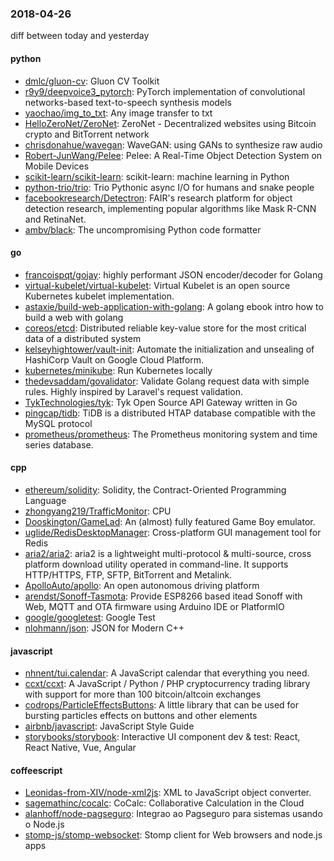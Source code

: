 ### 2018-04-26
diff between today and yesterday

#### python
* [dmlc/gluon-cv](https://github.com/dmlc/gluon-cv): Gluon CV Toolkit
* [r9y9/deepvoice3_pytorch](https://github.com/r9y9/deepvoice3_pytorch): PyTorch implementation of convolutional networks-based text-to-speech synthesis models
* [yaochao/img_to_txt](https://github.com/yaochao/img_to_txt): Any image transfer to txt
* [HelloZeroNet/ZeroNet](https://github.com/HelloZeroNet/ZeroNet): ZeroNet - Decentralized websites using Bitcoin crypto and BitTorrent network
* [chrisdonahue/wavegan](https://github.com/chrisdonahue/wavegan): WaveGAN: using GANs to synthesize raw audio
* [Robert-JunWang/Pelee](https://github.com/Robert-JunWang/Pelee): Pelee: A Real-Time Object Detection System on Mobile Devices
* [scikit-learn/scikit-learn](https://github.com/scikit-learn/scikit-learn): scikit-learn: machine learning in Python
* [python-trio/trio](https://github.com/python-trio/trio): Trio  Pythonic async I/O for humans and snake people 
* [facebookresearch/Detectron](https://github.com/facebookresearch/Detectron): FAIR's research platform for object detection research, implementing popular algorithms like Mask R-CNN and RetinaNet.
* [ambv/black](https://github.com/ambv/black): The uncompromising Python code formatter

#### go
* [francoispqt/gojay](https://github.com/francoispqt/gojay): highly performant JSON encoder/decoder for Golang
* [virtual-kubelet/virtual-kubelet](https://github.com/virtual-kubelet/virtual-kubelet): Virtual Kubelet is an open source Kubernetes kubelet implementation.
* [astaxie/build-web-application-with-golang](https://github.com/astaxie/build-web-application-with-golang): A golang ebook intro how to build a web with golang
* [coreos/etcd](https://github.com/coreos/etcd): Distributed reliable key-value store for the most critical data of a distributed system
* [kelseyhightower/vault-init](https://github.com/kelseyhightower/vault-init): Automate the initialization and unsealing of HashiCorp Vault on Google Cloud Platform.
* [kubernetes/minikube](https://github.com/kubernetes/minikube): Run Kubernetes locally
* [thedevsaddam/govalidator](https://github.com/thedevsaddam/govalidator): Validate Golang request data with simple rules. Highly inspired by Laravel's request validation.
* [TykTechnologies/tyk](https://github.com/TykTechnologies/tyk): Tyk Open Source API Gateway written in Go
* [pingcap/tidb](https://github.com/pingcap/tidb): TiDB is a distributed HTAP database compatible with the MySQL protocol
* [prometheus/prometheus](https://github.com/prometheus/prometheus): The Prometheus monitoring system and time series database.

#### cpp
* [ethereum/solidity](https://github.com/ethereum/solidity): Solidity, the Contract-Oriented Programming Language
* [zhongyang219/TrafficMonitor](https://github.com/zhongyang219/TrafficMonitor): CPU
* [Dooskington/GameLad](https://github.com/Dooskington/GameLad):  An (almost) fully featured Game Boy emulator.
* [uglide/RedisDesktopManager](https://github.com/uglide/RedisDesktopManager):  Cross-platform GUI management tool for Redis
* [aria2/aria2](https://github.com/aria2/aria2): aria2 is a lightweight multi-protocol & multi-source, cross platform download utility operated in command-line. It supports HTTP/HTTPS, FTP, SFTP, BitTorrent and Metalink.
* [ApolloAuto/apollo](https://github.com/ApolloAuto/apollo): An open autonomous driving platform
* [arendst/Sonoff-Tasmota](https://github.com/arendst/Sonoff-Tasmota): Provide ESP8266 based itead Sonoff with Web, MQTT and OTA firmware using Arduino IDE or PlatformIO
* [google/googletest](https://github.com/google/googletest): Google Test
* [nlohmann/json](https://github.com/nlohmann/json): JSON for Modern C++

#### javascript
* [nhnent/tui.calendar](https://github.com/nhnent/tui.calendar): A JavaScript calendar that everything you need.
* [ccxt/ccxt](https://github.com/ccxt/ccxt): A JavaScript / Python / PHP cryptocurrency trading library with support for more than 100 bitcoin/altcoin exchanges
* [codrops/ParticleEffectsButtons](https://github.com/codrops/ParticleEffectsButtons): A little library that can be used for bursting particles effects on buttons and other elements
* [airbnb/javascript](https://github.com/airbnb/javascript): JavaScript Style Guide
* [storybooks/storybook](https://github.com/storybooks/storybook): Interactive UI component dev & test: React, React Native, Vue, Angular

#### coffeescript
* [Leonidas-from-XIV/node-xml2js](https://github.com/Leonidas-from-XIV/node-xml2js): XML to JavaScript object converter.
* [sagemathinc/cocalc](https://github.com/sagemathinc/cocalc): CoCalc: Collaborative Calculation in the Cloud
* [alanhoff/node-pagseguro](https://github.com/alanhoff/node-pagseguro): Integrao ao Pagseguro para sistemas usando o Node.js
* [stomp-js/stomp-websocket](https://github.com/stomp-js/stomp-websocket): Stomp client for Web browsers and node.js apps
